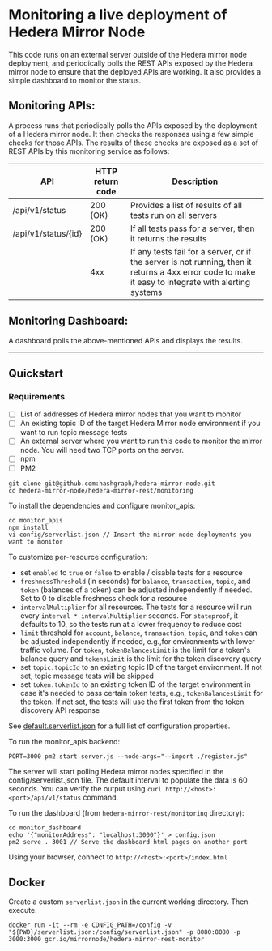 # Monitoring a live deployment of Hedera Mirror Node

This code runs on an external server outside of the Hedera mirror node deployment, and periodically polls the REST APIs
exposed by the Hedera mirror node to ensure that the deployed APIs are working.
It also provides a simple dashboard to monitor the status.

## Monitoring APIs:

A process runs that periodically polls the APIs exposed by the deployment of a Hedera mirror node.
It then checks the responses using a few simple checks for those APIs.
The results of these checks are exposed as a set of REST APIs by this monitoring service as follows:

| API                 | HTTP return code | Description                                                                                                                                          |
| ------------------- | ---------------- | ---------------------------------------------------------------------------------------------------------------------------------------------------- |
| /api/v1/status      | 200 (OK)         | Provides a list of results of all tests run on all servers                                                                                           |
| /api/v1/status/{id} | 200 (OK)         | If all tests pass for a server, then it returns the results                                                                                          |
|                     | 4xx              | If any tests fail for a server, or if the server is not running, then it returns a 4xx error code to make it easy to integrate with alerting systems |

## Monitoring Dashboard:

A dashboard polls the above-mentioned APIs and displays the results.

---

## Quickstart

### Requirements

- [ ] List of addresses of Hedera mirror nodes that you want to monitor
- [ ] An existing topic ID of the target Hedera Mirror node environment if you want to run topic message tests
- [ ] An external server where you want to run this code to monitor the mirror node. You will need two TCP ports on the
      server.
- [ ] npm
- [ ] PM2

```
git clone git@github.com:hashgraph/hedera-mirror-node.git
cd hedera-mirror-node/hedera-mirror-rest/monitoring
```

To install the dependencies and configure monitor_apis:

```
cd monitor_apis
npm install
vi config/serverlist.json // Insert the mirror node deployments you want to monitor
```

To customize per-resource configuration:

- set `enabled` to `true` or `false` to enable / disable tests for a resource
- `freshnessThreshold` (in seconds) for `balance`, `transaction`, `topic`, and `token` (balances of a token) can be
  adjusted independently if needed. Set to 0 to disable freshness check for a resource
- `intervalMultiplier` for all resources. The tests for a resource will run every `interval * intervalMultiplier`
  seconds. For `stateproof`, it defaults to 10, so the tests run at a lower frequency to reduce cost
- `limit` threshold for `account`, `balance`, `transaction`, `topic`, and `token` can be adjusted independently if
  needed, e.g.,for environments with lower traffic volume. For `token`, `tokenBalancesLimit` is the limit for a token's
  balance query and `tokensLimit` is the limit for the token discovery query
- set `topic.topicId` to an existing topic ID of the target environment. If not set, topic message tests will be skipped
- set `token.tokenId` to an existing token ID of the target environment in case it's needed to pass certain token tests,
  e.g., `tokenBalancesLimit` for the token. If not set, the tests will use the first token from the
  token discovery API response

See [default.serverlist.json](/hedera-mirror-rest/monitoring/monitor_apis/config/default.serverlist.json) for a full
list of configuration properties.

To run the monitor_apis backend:

```
PORT=3000 pm2 start server.js --node-args="--import ./register.js"
```

The server will start polling Hedera mirror nodes specified in the config/serverlist.json file.
The default interval to populate the data is 60 seconds. You can verify the output
using `curl http://<host>:<port>/api/v1/status` command.

To run the dashboard (from `hedera-mirror-rest/monitoring` directory):

```
cd monitor_dashboard
echo '{"monitorAddress": "localhost:3000"}' > config.json
pm2 serve . 3001 // Serve the dashboard html pages on another port
```

Using your browser, connect to `http://<host>:<port>/index.html`

## Docker

Create a custom `serverlist.json` in the current working directory. Then execute:

```shell
docker run -it --rm -e CONFIG_PATH=/config -v "${PWD}/serverlist.json:/config/serverlist.json" -p 8080:8080 -p 3000:3000 gcr.io/mirrornode/hedera-mirror-rest-monitor
```
